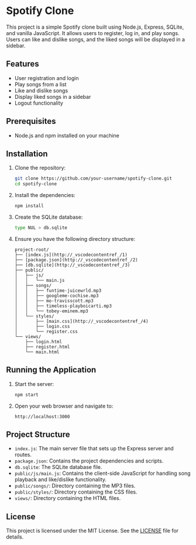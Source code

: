 # Spotify Clone

This project is a simple Spotify clone built using Node.js, Express, SQLite, and vanilla JavaScript. It allows users to register, log in, and play songs. Users can like and dislike songs, and the liked songs will be displayed in a sidebar.

## Features

- User registration and login
- Play songs from a list
- Like and dislike songs
- Display liked songs in a sidebar
- Logout functionality

## Prerequisites

- Node.js and npm installed on your machine

## Installation

1. Clone the repository:

    ```sh
    git clone https://github.com/your-username/spotify-clone.git
    cd spotify-clone
    ```

2. Install the dependencies:

    ```sh
    npm install
    ```

3. Create the SQLite database:

    ```sh
    type NUL > db.sqlite
    ```

4. Ensure you have the following directory structure:

    ```
    project-root/
    ├── [index.js](http://_vscodecontentref_/1)
    ├── [package.json](http://_vscodecontentref_/2)
    ├── [db.sqlite](http://_vscodecontentref_/3)
    ├── public/
    │   ├── js/
    │   │   └── main.js
    │   ├── songs/
    │   │   ├── funtime-juicewrld.mp3
    │   │   ├── googleme-cochise.mp3
    │   │   ├── mo-travisscott.mp3
    │   │   ├── timeless-playboicarti.mp3
    │   │   └── tobey-eminem.mp3
    │   └── styles/
    │       ├── [main.css](http://_vscodecontentref_/4)
    │       ├── login.css
    │       └── register.css
    └── views/
        ├── login.html
        ├── register.html
        └── main.html
    ```

## Running the Application

1. Start the server:

    ```sh
    npm start
    ```

2. Open your web browser and navigate to:

    ```
    http://localhost:3000
    ```

## Project Structure

- `index.js`: The main server file that sets up the Express server and routes.
- `package.json`: Contains the project dependencies and scripts.
- `db.sqlite`: The SQLite database file.
- `public/js/main.js`: Contains the client-side JavaScript for handling song playback and like/dislike functionality.
- `public/songs/`: Directory containing the MP3 files.
- `public/styles/`: Directory containing the CSS files.
- `views/`: Directory containing the HTML files.

## License

This project is licensed under the MIT License. See the [LICENSE](LICENSE) file for details.
